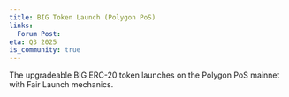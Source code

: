 ```yaml
---
title: BIG Token Launch (Polygon PoS)
links:
  Forum Post:
eta: Q3 2025
is_community: true
---
```


The upgradeable BIG ERC-20 token launches on the Polygon PoS mainnet with Fair Launch mechanics.